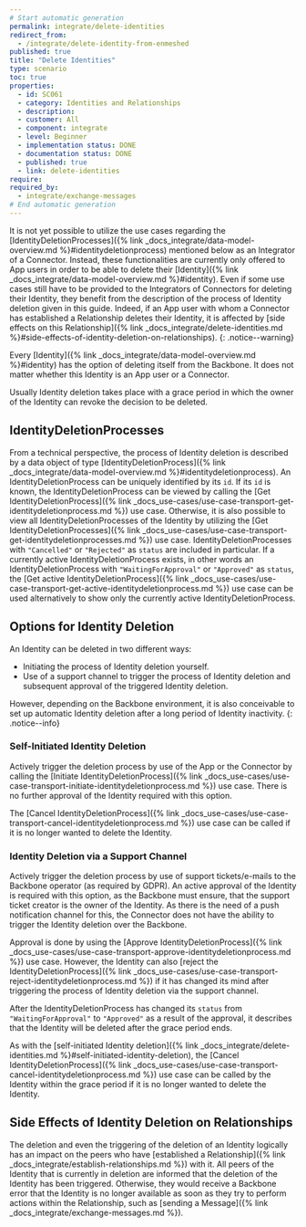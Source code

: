 ```yaml
---
# Start automatic generation
permalink: integrate/delete-identities
redirect_from:
  - /integrate/delete-identity-from-enmeshed
published: true
title: "Delete Identities"
type: scenario
toc: true
properties:
  - id: SC061
  - category: Identities and Relationships
  - description:
  - customer: All
  - component: integrate
  - level: Beginner
  - implementation status: DONE
  - documentation status: DONE
  - published: true
  - link: delete-identities
require:
required_by:
  - integrate/exchange-messages
# End automatic generation
---
```


It is not yet possible to utilize the use cases regarding the [IdentityDeletionProcesses]({% link _docs_integrate/data-model-overview.md %}#identitydeletionprocess) mentioned below as an Integrator of a Connector. Instead, these functionalities are currently only offered to App users in order to be able to delete their [Identity]({% link _docs_integrate/data-model-overview.md %}#identity). Even if some use cases still have to be provided to the Integrators of Connectors for deleting their Identity, they benefit from the description of the process of Identity deletion given in this guide. Indeed, if an App user with whom a Connector has established a Relationship deletes their Identity, it is affected by [side effects on this Relationship]({% link _docs_integrate/delete-identities.md %}#side-effects-of-identity-deletion-on-relationships).
{: .notice--warning}

Every [Identity]({% link _docs_integrate/data-model-overview.md %}#identity) has the option of deleting itself from the Backbone.
It does not matter whether this Identity is an App user or a Connector.

Usually Identity deletion takes place with a grace period in which the owner of the Identity can revoke the decision to be deleted.

## IdentityDeletionProcesses

From a technical perspective, the process of Identity deletion is described by a data object of type [IdentityDeletionProcess]({% link _docs_integrate/data-model-overview.md %}#identitydeletionprocess).
An IdentityDeletionProcess can be uniquely identified by its `id`.
If its `id` is known, the IdentityDeletionProcess can be viewed by calling the [Get IdentityDeletionProcess]({% link _docs_use-cases/use-case-transport-get-identitydeletionprocess.md %}) use case.
Otherwise, it is also possible to view all IdentityDeletionProcesses of the Identity by utilizing the [Get IdentityDeletionProcesses]({% link _docs_use-cases/use-case-transport-get-identitydeletionprocesses.md %}) use case.
IdentityDeletionProcesses with `"Cancelled"` or `"Rejected"` as `status` are included in particular.
If a currently active IdentityDeletionProcess exists, in other words an IdentityDeletionProcess with `"WaitingForApproval"` or `"Approved"` as `status`, the [Get active IdentityDeletionProcess]({% link _docs_use-cases/use-case-transport-get-active-identitydeletionprocess.md %}) use case can be used alternatively to show only the currently active IdentityDeletionProcess.

## Options for Identity Deletion

An Identity can be deleted in two different ways:

- Initiating the process of Identity deletion yourself.
- Use of a support channel to trigger the process of Identity deletion and subsequent approval of the triggered Identity deletion.

However, depending on the Backbone environment, it is also conceivable to set up automatic Identity deletion after a long period of Identity inactivity.
{: .notice--info}

### Self-Initiated Identity Deletion

Actively trigger the deletion process by use of the App or the Connector by calling the [Initiate IdentityDeletionProcess]({% link _docs_use-cases/use-case-transport-initiate-identitydeletionprocess.md %}) use case.
There is no further approval of the Identity required with this option.

The [Cancel IdentityDeletionProcess]({% link _docs_use-cases/use-case-transport-cancel-identitydeletionprocess.md %}) use case can be called if it is no longer wanted to delete the Identity.

### Identity Deletion via a Support Channel

Actively trigger the deletion process by use of support tickets/e-mails to the Backbone operator (as required by GDPR).
An active approval of the Identity is required with this option, as the Backbone must ensure, that the support ticket creator is the owner of the Identity.
As there is the need of a push notification channel for this, the Connector does not have the ability to trigger the Identity deletion over the Backbone.

Approval is done by using the [Approve IdentityDeletionProcess]({% link _docs_use-cases/use-case-transport-approve-identitydeletionprocess.md %}) use case.
However, the Identity can also [reject the IdentityDeletionProcess]({% link _docs_use-cases/use-case-transport-reject-identitydeletionprocess.md %}) if it has changed its mind after triggering the process of Identity deletion via the support channel.

After the IdentityDeletionProcess has changed its `status` from `"WaitingForApproval"` to `"Approved"` as a result of the approval, it describes that the Identity will be deleted after the grace period ends.

As with the [self-initiated Identity deletion]({% link _docs_integrate/delete-identities.md %}#self-initiated-identity-deletion), the [Cancel IdentityDeletionProcess]({% link _docs_use-cases/use-case-transport-cancel-identitydeletionprocess.md %}) use case can be called by the Identity within the grace period if it is no longer wanted to delete the Identity.

## Side Effects of Identity Deletion on Relationships

The deletion and even the triggering of the deletion of an Identity logically has an impact on the peers who have [established a Relationship]({% link _docs_integrate/establish-relationships.md %}) with it.
All peers of the Identity that is currently in deletion are informed that the deletion of the Identity has been triggered.
Otherwise, they would receive a Backbone error that the Identity is no longer available as soon as they try to perform actions within the Relationship, such as [sending a Message]({% link _docs_integrate/exchange-messages.md %}).
